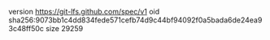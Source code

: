 version https://git-lfs.github.com/spec/v1
oid sha256:9073bb1c4dd834fede571cefb74d9c44bf94092f0a5bada6de24ea93c48ff50c
size 29259
